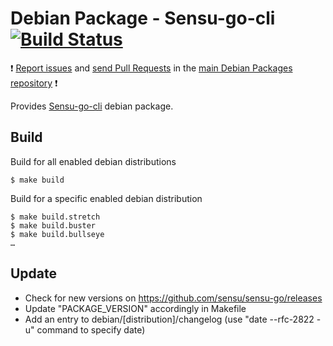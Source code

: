 # Debian Package - Sensu-go-cli [![Build Status](https://travis-ci.org/manala/debian-package-sensu-go-cli.svg?branch=master)](https://travis-ci.org/manala/debian-package-sensu-go-cli)

:exclamation: [Report issues](https://github.com/manala/debian-packages/issues) and [send Pull Requests](https://github.com/manala/debian-packages/pulls) in the [main Debian Packages repository](https://github.com/manala/debian-packages) :exclamation:

Provides [Sensu-go-cli](https://www.sensu.io/) debian package.

## Build

Build for all enabled debian distributions

```
$ make build
```

Build for a specific enabled debian distribution

```
$ make build.stretch
$ make build.buster
$ make build.bullseye
…
```

## Update

* Check for new versions on https://github.com/sensu/sensu-go/releases
* Update "PACKAGE_VERSION" accordingly in Makefile
* Add an entry to debian/[distribution]/changelog (use "date --rfc-2822 -u" command to specify date)
